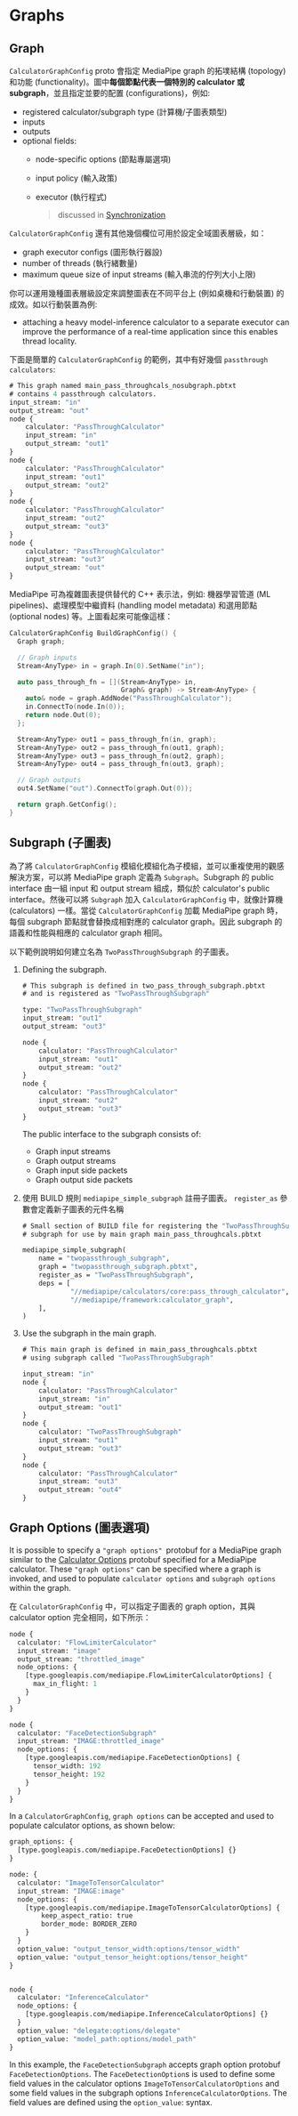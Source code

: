 # Graphs

## Graph

`CalculatorGraphConfig` proto 會指定 MediaPipe graph 的拓墣結構 (topology) 和功能 (functionality)。圖中**每個節點代表一個特別的 calculator 或 subgraph**，並且指定並要的配置 (configurations)，例如:

- registered calculator/subgraph type (計算機/子圖表類型)
- inputs
- outputs
- optional fields:
  - node-specific options (節點專屬選項)
  - input policy (輸入政策)
  - executor (執行程式)

    > discussed in [Synchronization](https://developers.google.com/mediapipe/framework/framework_concepts/synchronization)

`CalculatorGraphConfig` 還有其他幾個欄位可用於設定全域圖表層級，如：

- graph executor configs (圖形執行器設)
- number of threads (執行緒數量)
- maximum queue size of input streams (輸入串流的佇列大小上限)

你可以運用幾種圖表層級設定來調整圖表在不同平台上 (例如桌機和行動裝置) 的成效。如以行動裝置為例:

- attaching a heavy model-inference calculator to a separate executor can improve the performance of a real-time application since this enables thread locality.

下面是簡單的 `CalculatorGraphConfig` 的範例，其中有好幾個 `passthrough calculators`:

```proto
# This graph named main_pass_throughcals_nosubgraph.pbtxt
# contains 4 passthrough calculators.
input_stream: "in"
output_stream: "out"
node {
    calculator: "PassThroughCalculator"
    input_stream: "in"
    output_stream: "out1"
}
node {
    calculator: "PassThroughCalculator"
    input_stream: "out1"
    output_stream: "out2"
}
node {
    calculator: "PassThroughCalculator"
    input_stream: "out2"
    output_stream: "out3"
}
node {
    calculator: "PassThroughCalculator"
    input_stream: "out3"
    output_stream: "out"
}
```

MediaPipe 可為複雜圖表提供替代的 C++ 表示法，例如: 機器學習管道 (ML pipelines)、處理模型中繼資料 (handling model metadata) 和選用節點 (optional nodes) 等。上圖看起來可能像這樣：

```cpp
CalculatorGraphConfig BuildGraphConfig() {
  Graph graph;

  // Graph inputs
  Stream<AnyType> in = graph.In(0).SetName("in");

  auto pass_through_fn = [](Stream<AnyType> in,
                            Graph& graph) -> Stream<AnyType> {
    auto& node = graph.AddNode("PassThroughCalculator");
    in.ConnectTo(node.In(0));
    return node.Out(0);
  };

  Stream<AnyType> out1 = pass_through_fn(in, graph);
  Stream<AnyType> out2 = pass_through_fn(out1, graph);
  Stream<AnyType> out3 = pass_through_fn(out2, graph);
  Stream<AnyType> out4 = pass_through_fn(out3, graph);

  // Graph outputs
  out4.SetName("out").ConnectTo(graph.Out(0));

  return graph.GetConfig();
}
```

## Subgraph (子圖表)

為了將 `CalculatorGraphConfig` 模組化模組化為子模組，並可以重複使用的觀感解決方案，可以將 MediaPipe graph 定義為 `Subgraph`。Subgraph 的 public interface 由一組 input 和 output stream 組成，類似於 calculator's public interface。然後可以將 `Subgraph` 加入 `CalculatorGraphConfig` 中，就像計算機 (calculators) 一樣。當從 `CalculatorGraphConfig` 加載 MediaPipe graph 時，每個 subgraph 節點就會替換成相對應的 calculator graph。因此 subgraph 的語義和性能與相應的 calculator graph 相同。

以下範例說明如何建立名為 `TwoPassThroughSubgraph` 的子圖表。

1. Defining the subgraph.

    ```proto
    # This subgraph is defined in two_pass_through_subgraph.pbtxt
    # and is registered as "TwoPassThroughSubgraph"

    type: "TwoPassThroughSubgraph"
    input_stream: "out1"
    output_stream: "out3"

    node {
        calculator: "PassThroughCalculator"
        input_stream: "out1"
        output_stream: "out2"
    }
    node {
        calculator: "PassThroughCalculator"
        input_stream: "out2"
        output_stream: "out3"
    }
    ```

    The public interface to the subgraph consists of:

    - Graph input streams
    - Graph output streams
    - Graph input side packets
    - Graph output side packets

2. 使用 BUILD 規則 `mediapipe_simple_subgraph` 註冊子圖表。 `register_as` 參數會定義新子圖表的元件名稱

    ```proto
    # Small section of BUILD file for registering the "TwoPassThroughSubgraph"
    # subgraph for use by main graph main_pass_throughcals.pbtxt

    mediapipe_simple_subgraph(
        name = "twopassthrough_subgraph",
        graph = "twopassthrough_subgraph.pbtxt",
        register_as = "TwoPassThroughSubgraph",
        deps = [
                "//mediapipe/calculators/core:pass_through_calculator",
                "//mediapipe/framework:calculator_graph",
        ],
    )
    ```

3.  Use the subgraph in the main graph.

    ```proto
    # This main graph is defined in main_pass_throughcals.pbtxt
    # using subgraph called "TwoPassThroughSubgraph"

    input_stream: "in"
    node {
        calculator: "PassThroughCalculator"
        input_stream: "in"
        output_stream: "out1"
    }
    node {
        calculator: "TwoPassThroughSubgraph"
        input_stream: "out1"
        output_stream: "out3"
    }
    node {
        calculator: "PassThroughCalculator"
        input_stream: "out3"
        output_stream: "out4"
    }
    ```

## Graph Options (圖表選項)

It is possible to specify a `"graph options" `protobuf for a MediaPipe graph similar to the [Calculator Options](https://ai.google.dev/edge/mediapipe/framework/framework_concepts/calculators#calculator_options) protobuf specified for a MediaPipe calculator. These `"graph options"` can be specified where a graph is invoked, and used to populate `calculator options` and `subgraph options` within the graph.

在 `CalculatorGraphConfig` 中，可以指定子圖表的 graph option，其與 calculator option 完全相同，如下所示：

```proto
node {
  calculator: "FlowLimiterCalculator"
  input_stream: "image"
  output_stream: "throttled_image"
  node_options: {
    [type.googleapis.com/mediapipe.FlowLimiterCalculatorOptions] {
      max_in_flight: 1
    }
  }
}

node {
  calculator: "FaceDetectionSubgraph"
  input_stream: "IMAGE:throttled_image"
  node_options: {
    [type.googleapis.com/mediapipe.FaceDetectionOptions] {
      tensor_width: 192
      tensor_height: 192
    }
  }
}
```

In a `CalculatorGraphConfig`, `graph options` can be accepted and used to populate calculator options, as shown below:

```proto
graph_options: {
  [type.googleapis.com/mediapipe.FaceDetectionOptions] {}
}

node: {
  calculator: "ImageToTensorCalculator"
  input_stream: "IMAGE:image"
  node_options: {
    [type.googleapis.com/mediapipe.ImageToTensorCalculatorOptions] {
        keep_aspect_ratio: true
        border_mode: BORDER_ZERO
    }
  }
  option_value: "output_tensor_width:options/tensor_width"
  option_value: "output_tensor_height:options/tensor_height"
}


node {
  calculator: "InferenceCalculator"
  node_options: {
    [type.googleapis.com/mediapipe.InferenceCalculatorOptions] {}
  }
  option_value: "delegate:options/delegate"
  option_value: "model_path:options/model_path"
}
```

In this example, the `FaceDetectionSubgraph` accepts graph option protobuf `FaceDetectionOptions`. The `FaceDetectionOption`s is used to define some field values in the calculator options `ImageToTensorCalculatorOptions` and some field values in the subgraph options `InferenceCalculatorOptions`. The field values are defined using the `option_value`: syntax.
